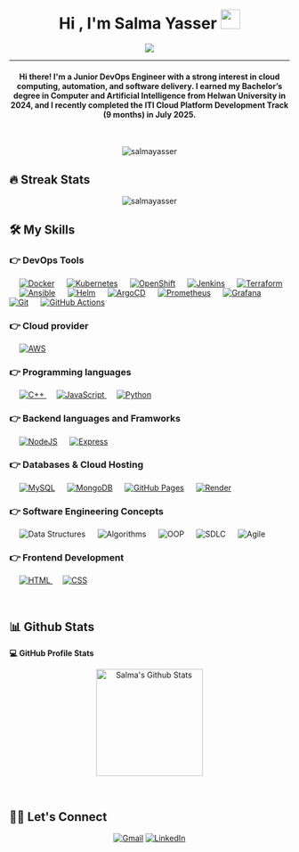 <h1 align="center">Hi , I'm Salma Yasser <img src="https://media.giphy.com/media/hvRJCLFzcasrR4ia7z/giphy.gif" width="35"></h1>
<p align="center">
<a href="https://github.com/DenverCoder1/readme-typing-svg">
  <img src="https://readme-typing-svg.herokuapp.com?lines=DevOps+Engineer&center=true&width=600&height=60&color=c792ea&font=Fira+Code&size=35&weight=700">
</a>

</p>
<hr/>
<h4 align="center">Hi there! I'm a Junior DevOps Engineer with a strong interest in cloud computing, automation, and software delivery.
I earned my Bachelor’s degree in Computer and Artificial Intelligence from Helwan University in 2024, and I recently completed the ITI Cloud Platform Development Track (9 months) in July 2025.</h4>
<br>
<p align="center"> <img src="https://komarev.com/ghpvc/?username=sallmayasser&label=Profile%20views&color=0e75b6&style=plastic" alt="salmayasser" /> </p>

## 🔥 Streak Stats

<p align="center"><img src="https://github-readme-streak-stats.herokuapp.com/?user=sallmayasser&theme=nightowl" alt="salmayasser"  /></p>

## 🛠️ My Skills

### 👉 DevOps Tools

<p align="left">
  &emsp;
    <a href="https://www.docker.com/"><img alt="Docker" src="https://img.shields.io/badge/Docker-2496ED?style=flat&logo=docker&logoColor=white"></a>
  &emsp;
     <a href="https://kubernetes.io/"><img alt="Kubernetes" src="https://img.shields.io/badge/Kubernetes-326CE5?style=flat&logo=kubernetes&logoColor=white"></a>
  &emsp;
     <a href="https://www.redhat.com/en/technologies/cloud-computing/openshift"><img alt="OpenShift" src="https://img.shields.io/badge/OpenShift-E00?style=flat&logo=redhatopenshift&logoColor=white"></a>
  &emsp;
    <a href="https://www.jenkins.io/"><img alt="Jenkins" src="https://img.shields.io/badge/Jenkins-D24939?style=flat&logo=jenkins&logoColor=white"></a>
  &emsp;
     <a href="https://www.terraform.io/"><img alt="Terraform" src="https://img.shields.io/badge/Terraform-7B42BC?style=flat&logo=terraform&logoColor=white"></a>
  &emsp;
    <a href="https://www.ansible.com/"><img alt="Ansible" src="https://img.shields.io/badge/Ansible-EE0000?style=flat&logo=ansible&logoColor=white"></a>
  &emsp;
     <a href="https://helm.sh/"><img alt="Helm" src="https://img.shields.io/badge/Helm-0F1689?style=flat&logo=helm&logoColor=white"></a>
  &emsp;
     <a href="https://argo-cd.readthedocs.io/"><img alt="ArgoCD" src="https://img.shields.io/badge/ArgoCD-FC5D5D?style=flat&logo=argo&logoColor=white"></a>
  &emsp;
    <a href="https://prometheus.io/"><img alt="Prometheus" src="https://img.shields.io/badge/Prometheus-E6522C?style=flat&logo=prometheus&logoColor=white"></a>
  &emsp;
     <a href="https://grafana.com/"><img alt="Grafana" src="https://img.shields.io/badge/Grafana-F46800?style=flat&logo=grafana&logoColor=white"></a>
  &emsp;
     <a href="https://git-scm.com/"><img alt="Git" src="https://img.shields.io/badge/Git-F05032?style=flat&logo=git&logoColor=white"></a>
  &emsp;
     <a href="https://github.com/features/actions"><img alt="GitHub Actions" src="https://img.shields.io/badge/GitHub%20Actions-2088FF?style=flat&logo=githubactions&logoColor=white"></a>
</p>

### 👉 Cloud provider

<p align="left">
  &emsp;
  <a href="https://aws.amazon.com/"><img alt="AWS" src="https://img.shields.io/badge/AWS-232F3E?style=flat&logo=amazonaws&logoColor=white"></a>
</p>

### 👉 Programming languages

<p align="left"> 
  &emsp;
  <a href="https://www.w3schools.com/cpp/" target="_blank"> 
    <img alt="C++" src="https://img.shields.io/badge/C++%20-%2300599C.svg?logo=c%2B%2B&logoColor=white">
  </a> 
  &emsp;
  <a href="https://developer.mozilla.org/en-US/docs/Web/JavaScript" target="_blank"> 
     <img alt="JavaScript" src="https://img.shields.io/badge/JavaScript%20-%23F7DF1E.svg?logo=javascript&logoColor=black">
   </a>
  &emsp;
   <a href="https://www.python.org" target="_blank">
    <img alt="Python" src="https://img.shields.io/badge/Python%20-%2314354C.svg?logo=python&logoColor=white">
  </a>
</p>

### 👉 Backend languages and Framworks

<p align="left">
  &emsp;
  <a href="https://nodejs.org/"><img alt="NodeJS" src="https://img.shields.io/badge/Node.js-339933?style=flat&logo=nodedotjs&logoColor=white"></a>
  &emsp;
  <a href="https://expressjs.com/"><img alt="Express" src="https://img.shields.io/badge/Express-000000?style=flat&logo=express&logoColor=white"></a>
</p>

### 👉 Databases & Cloud Hosting

<p align="left">
  &emsp;
    <a href="https://www.mysql.com/"><img alt="MySQL" src="https://img.shields.io/badge/MySQL-%2300f.svg?style=flat&llogo=mysql&logoColor=white"></a>
  &emsp;
  <a href="https://www.mongodb.com/"><img alt="MongoDB" src="https://img.shields.io/badge/MongoDB-47A248?style=flat&logo=mongodb&logoColor=white"></a>
   &emsp;
  <a href="https://www.github.com"><img alt="GitHub Pages" src="https://img.shields.io/badge/GitHub%20Pages-%23327FC7.svg?style=flat&llogo=github&logoColor=white"></a>
  &emsp;
    <a href="https://www.render.com/"><img alt="Render" src="https://img.shields.io/badge/Render%20-%23430098.svg?logo=heroku&logoColor=white"></a>  
 </p>
  
### 👉 Software Engineering Concepts

<p align="left">
  &emsp;
  <img alt="Data Structures" src="https://img.shields.io/badge/Data%20Structures-%23007ACC?style=flat&logo=codeforces&logoColor=white">
  &emsp;
  <img alt="Algorithms" src="https://img.shields.io/badge/Algorithms-%23FF6F00?style=flat&logo=leetcode&logoColor=white">
  &emsp;
  <img alt="OOP" src="https://img.shields.io/badge/OOP-%23007ACC?style=flat&logo=abstract&logoColor=white">
  &emsp;
  <img alt="SDLC" src="https://img.shields.io/badge/SDLC-%23117ACA?style=flat&logo=notion&logoColor=white">
  &emsp;
  <img alt="Agile" src="https://img.shields.io/badge/Agile-%2300A99D?style=flat&logo=agile&logoColor=white">
</p>

### 👉 Frontend Development

<p align="left"> 
  &emsp; 
  <a href="https://www.w3.org/html/" target="_blank"> 
   <img alt="HTML" src="https://img.shields.io/badge/HTML5%20-%23E34F26.svg?logo=html5&logoColor=white">
  </a>   
  &emsp;
  <a href="https://www.w3schools.com/css/" target="_blank">
    <img alt="CSS" src="https://img.shields.io/badge/CSS%20-%231572B6.svg?logo=css3&logoColor=white">
  </a> 
</p>

<br/>

## 📊 Github Stats

<p> 
  <summary><b>💻 GitHub Profile Stats</b></summary>
  <p align="center">
    <a href="https://github.com/anuraghazra/github-readme-stats"><img alt="Salma's Github Stats" src="https://github-readme-stats.vercel.app/api?username=sallmayasser&show_icons=true&count_private=true&theme=nightowl" height="192px"/></a>
  </p>
</p>
<br/>

## 🙋‍♀️ Let's Connect

<p align="center">
	<a href="mailto:sallmayasser512@gmail.com"><img src="https://img.icons8.com/bubbles/50/000000/gmail.png" alt="Gmail"/></a>
	<a href="https://linkedin.com/in/sallma-yasser"><img src="https://img.icons8.com/bubbles/50/000000/linkedin.png" alt="LinkedIn"/></a>
</p>
